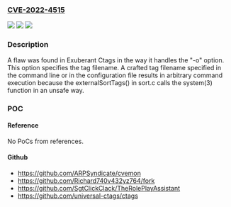 ### [CVE-2022-4515](https://cve.mitre.org/cgi-bin/cvename.cgi?name=CVE-2022-4515)
![](https://img.shields.io/static/v1?label=Product&message=Exuberant%20Ctags&color=blue)
![](https://img.shields.io/static/v1?label=Version&message=%3D%20All%20versions%20are%20affected%20&color=brighgreen)
![](https://img.shields.io/static/v1?label=Vulnerability&message=CWE-78&color=brighgreen)

### Description

A flaw was found in Exuberant Ctags in the way it handles the "-o" option. This option specifies the tag filename. A crafted tag filename specified in the command line or in the configuration file results in arbitrary command execution because the externalSortTags() in sort.c calls the system(3) function in an unsafe way.

### POC

#### Reference
No PoCs from references.

#### Github
- https://github.com/ARPSyndicate/cvemon
- https://github.com/Richard740v432yz764/fork
- https://github.com/SgtClickClack/TheRolePlayAssistant
- https://github.com/universal-ctags/ctags

